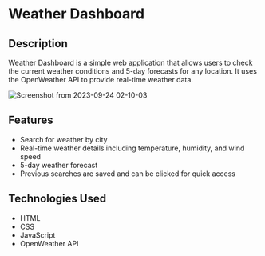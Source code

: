 # Weather Dashboard

## Description

Weather Dashboard is a simple web application that allows users to check the current weather conditions and 5-day forecasts for any location. It uses the OpenWeather API to provide real-time weather data.

![Screenshot from 2023-09-24 02-10-03](https://github.com/butlerem/weather-dashboard/assets/130527417/e3ad8692-84a8-417b-a95f-1ffdda11c469)



## Features

- Search for weather by city
- Real-time weather details including temperature, humidity, and wind speed
- 5-day weather forecast
- Previous searches are saved and can be clicked for quick access

## Technologies Used

- HTML
- CSS
- JavaScript
- OpenWeather API
